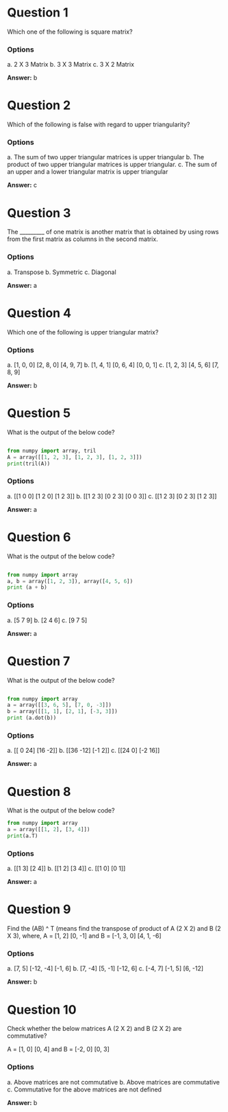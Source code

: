 # Question 1

Which one of the following is square matrix?

### Options

a. 2 X 3 Matrix
b. 3 X 3 Matrix
c. 3 X 2 Matrix

**Answer:** b

# Question 2

Which of the following is false with regard to upper triangularity?

### Options

a. The sum of two upper triangular matrices is upper triangular
b. The product of two upper triangular matrices is upper triangular.
c. The sum of an upper and a lower triangular matrix is upper triangular

**Answer:** c

# Question 3


The _________ of one matrix is another matrix that is obtained by using rows from the first matrix as columns in the second matrix. 

### Options

a. Transpose
b. Symmetric
c. Diagonal

**Answer:** a

# Question 4

Which one of the following is upper triangular matrix?

### Options

a. [1, 0, 0] [2, 8, 0] [4, 9, 7]
b. [1, 4, 1] [0, 6, 4] [0, 0, 1]
c. [1, 2, 3] [4, 5, 6] [7, 8, 9]

**Answer:** b

# Question 5

What is the output of the below code?

````python

from numpy import array, tril
A = array([[1, 2, 3], [1, 2, 3], [1, 2, 3]])
print(tril(A))

````
### Options

a. [[1 0 0] [1 2 0] [1 2 3]]
b. [[1 2 3] [0 2 3] [0 0 3]]
c. [[1 2 3] [0 2 3] [1 2 3]]

**Answer:** a

# Question 6

What is the output of the below code?

````python

from numpy import array
a, b = array([1, 2, 3]), array([4, 5, 6])
print (a + b)

````
### Options

a. [5 7 9]
b. [2 4 6]
c. [9 7 5]

**Answer:** a

# Question 7

What is the output of the below code?

````python

from numpy import array
a = array([[3, 6, 5], [7, 0, -3]])
b = array([[1, 1], [2, 1], [-3, 3]])
print (a.dot(b))

````
### Options

a. [[ 0 24] [16 -2]]
b. [[36 -12] [-1 2]]
c. [[24 0] [-2 16]]

**Answer:** a

# Question 8

What is the output of the below code?

````python
from numpy import array
a = array([[1, 2], [3, 4]])
print(a.T)

````
### Options

a. [[1 3] [2 4]]
b. [[1 2] [3 4]]
c. [[1 0] [0 1]]

**Answer:** a

# Question 9

Find the (AB) ^ T (means find the transpose of product of A (2 X 2) and B (2 X 3), where,
A = [1, 2] [0, -1] and B = [-1, 3, 0] [4, 1, -6]

### Options

a. [7, 5] [-12, -4] [-1, 6]
b. [7, -4] [5, -1] [-12, 6]
c. [-4, 7] [-1, 5] [6, -12]

**Answer:** b

# Question 10

Check whether the below matrices A (2 X 2) and B (2 X 2) are commutative?

A = [1, 0] [0, 4] and B = [-2, 0] [0, 3]

### Options
a. Above matrices are not commutative
b. Above matrices are commutative
c. Commutative for the above matrices are not defined

**Answer:** b
